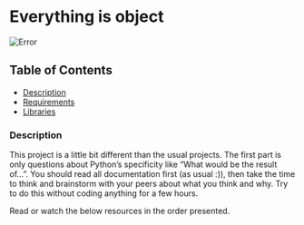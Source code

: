 # Everything is object
![Error](https://s3.amazonaws.com/intranet-projects-files/holbertonschool-higher-level_programming+/252/r_208403_QPSN8.jpg)

## Table of Contents
* [Description](#description)
* [Requirements](#requirements)
* [Libraries](#libraries)

### Description
This project is a little bit different than the usual projects. The first part is only questions about Python’s specificity like “What would be the result of…”. You should read all documentation first (as usual :)), then take the time to think and brainstorm with your peers about what you think and why. Try to do this without coding anything for a few hours.

Read or watch the below resources in the order presented.